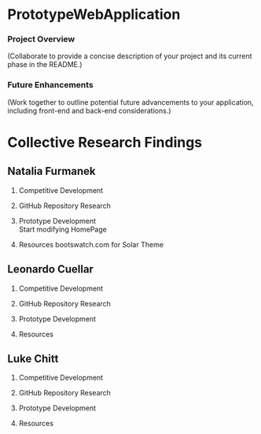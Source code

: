 # PrototypeWebApplication
### Project Overview
(Collaborate to provide a concise description of
your project and its current phase in the README.)

### Future Enhancements
(Work together to outline potential future
advancements to your application, including front-end and back-end
considerations.)


# Collective Research Findings
## Natalia Furmanek 
1. Competitive Development

2. GitHub Repository Research

3. Prototype Development
   <br> Start modifying HomePage </b>

5. Resources
   bootswatch.com for Solar Theme
   


## Leonardo Cuellar
1. Competitive Development

2. GitHub Repository Research

3. Prototype Development

4. Resources


## Luke Chitt
1. Competitive Development

2. GitHub Repository Research

3. Prototype Development

4. Resources
